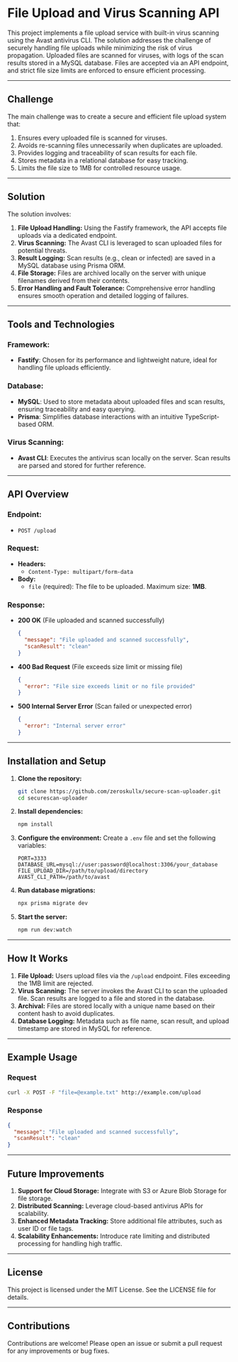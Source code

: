 # File Upload and Virus Scanning API

This project implements a file upload service with built-in virus scanning using the Avast antivirus CLI. The solution addresses the challenge of securely handling file uploads while minimizing the risk of virus propagation. Uploaded files are scanned for viruses, with logs of the scan results stored in a MySQL database. Files are accepted via an API endpoint, and strict file size limits are enforced to ensure efficient processing.

---

## Challenge

The main challenge was to create a secure and efficient file upload system that:

1. Ensures every uploaded file is scanned for viruses.
2. Avoids re-scanning files unnecessarily when duplicates are uploaded.
3. Provides logging and traceability of scan results for each file.
4. Stores metadata in a relational database for easy tracking.
5. Limits the file size to 1MB for controlled resource usage.

---

## Solution

The solution involves:

1. **File Upload Handling:** Using the Fastify framework, the API accepts file uploads via a dedicated endpoint.
2. **Virus Scanning:** The Avast CLI is leveraged to scan uploaded files for potential threats.
3. **Result Logging:** Scan results (e.g., clean or infected) are saved in a MySQL database using Prisma ORM.
4. **File Storage:** Files are archived locally on the server with unique filenames derived from their contents.
5. **Error Handling and Fault Tolerance:** Comprehensive error handling ensures smooth operation and detailed logging of failures.

---

## Tools and Technologies

### **Framework:**

- **Fastify**: Chosen for its performance and lightweight nature, ideal for handling file uploads efficiently.

### **Database:**

- **MySQL**: Used to store metadata about uploaded files and scan results, ensuring traceability and easy querying.
- **Prisma**: Simplifies database interactions with an intuitive TypeScript-based ORM.

### **Virus Scanning:**

- **Avast CLI**: Executes the antivirus scan locally on the server. Scan results are parsed and stored for further reference.

---

## API Overview

### **Endpoint:**

- `POST /upload`

### **Request:**

- **Headers:**
  - `Content-Type: multipart/form-data`
- **Body:**
  - `file` (required): The file to be uploaded. Maximum size: **1MB**.

### **Response:**

- **200 OK** (File uploaded and scanned successfully)
  ```json
  {
    "message": "File uploaded and scanned successfully",
    "scanResult": "clean"
  }
  ```
- **400 Bad Request** (File exceeds size limit or missing file)
  ```json
  {
    "error": "File size exceeds limit or no file provided"
  }
  ```
- **500 Internal Server Error** (Scan failed or unexpected error)
  ```json
  {
    "error": "Internal server error"
  }
  ```

---

## Installation and Setup

1. **Clone the repository:**

   ```bash
   git clone https://github.com/zeroskullx/secure-scan-uploader.git
   cd securescan-uploader
   ```

2. **Install dependencies:**

   ```bash
   npm install
   ```

3. **Configure the environment:**
   Create a `.env` file and set the following variables:

   ```env
   PORT=3333
   DATABASE_URL=mysql://user:password@localhost:3306/your_database
   FILE_UPLOAD_DIR=/path/to/upload/directory
   AVAST_CLI_PATH=/path/to/avast
   ```

4. **Run database migrations:**

   ```bash
   npx prisma migrate dev
   ```

5. **Start the server:**
   ```bash
   npm run dev:watch
   ```

---

## How It Works

1. **File Upload:** Users upload files via the `/upload` endpoint. Files exceeding the 1MB limit are rejected.
2. **Virus Scanning:** The server invokes the Avast CLI to scan the uploaded file. Scan results are logged to a file and stored in the database.
3. **Archival:** Files are stored locally with a unique name based on their content hash to avoid duplicates.
4. **Database Logging:** Metadata such as file name, scan result, and upload timestamp are stored in MySQL for reference.

---

## Example Usage

### Request

```bash
curl -X POST -F "file=@example.txt" http://example.com/upload
```

### Response

```json
{
  "message": "File uploaded and scanned successfully",
  "scanResult": "clean"
}
```

---

## Future Improvements

1. **Support for Cloud Storage:** Integrate with S3 or Azure Blob Storage for file storage.
2. **Distributed Scanning:** Leverage cloud-based antivirus APIs for scalability.
3. **Enhanced Metadata Tracking:** Store additional file attributes, such as user ID or file tags.
4. **Scalability Enhancements:** Introduce rate limiting and distributed processing for handling high traffic.

---

## License

This project is licensed under the MIT License. See the LICENSE file for details.

---

## Contributions

Contributions are welcome! Please open an issue or submit a pull request for any improvements or bug fixes.

